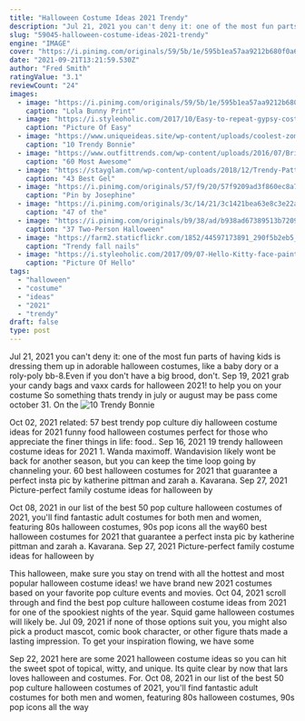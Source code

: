 ```yaml
---
title: "Halloween Costume Ideas 2021 Trendy"
description: "Jul 21, 2021 you can't deny it: one of the most fun parts of having kids is dressing them up in adorable halloween costumes, like a baby dory or a roly-poly bb-8.Even if you don't have a big brood, don't"
slug: "59045-halloween-costume-ideas-2021-trendy"
engine: "IMAGE"
cover: "https://i.pinimg.com/originals/59/5b/1e/595b1ea57aa9212b680f0a67374ad3f8.jpg"
date: "2021-09-21T13:21:59.530Z"
author: "Fred Smith"
ratingValue: "3.1"
reviewCount: "24"
images:
  - image: "https://i.pinimg.com/originals/59/5b/1e/595b1ea57aa9212b680f0a67374ad3f8.jpg"
    caption: "Lola Bunny Print"
  - image: "https://i.styleoholic.com/2017/10/Easy-to-repeat-gypsy-costume-idea.jpg"
    caption: "Picture Of Easy"
  - image: "https://www.uniqueideas.site/wp-content/uploads/coolest-zombie-bonnie-and-clyde-couple-costume-costumes-halloween.jpg"
    caption: "10 Trendy Bonnie"
  - image: "https://www.outfittrends.com/wp-content/uploads/2016/07/Bride.jpeg"
    caption: "60 Most Awesome"
  - image: "https://stayglam.com/wp-content/uploads/2018/12/Trendy-Patterned-Nails.jpg"
    caption: "43 Best Gel"
  - image: "https://i.pinimg.com/originals/57/f9/20/57f9209ad3f860ec8a7ee88040c876c5.jpg"
    caption: "Pin by Josephine"
  - image: "https://i.pinimg.com/originals/3c/14/21/3c1421bea63e8c3e22ae529720c171dd.png"
    caption: "47 of the"
  - image: "https://i.pinimg.com/originals/b9/38/ad/b938ad67389513b7209eaff1c92ede56.png"
    caption: "37 Two-Person Halloween"
  - image: "https://farm2.staticflickr.com/1852/44597173891_290f5b2eb5_o.jpg"
    caption: "Trendy fall nails"
  - image: "https://i.styleoholic.com/2017/09/07-Hello-Kitty-face-paint-and-some-pink-clothes-will-makeup-a-cool-Halloween-costume.jpg"
    caption: "Picture Of Hello"
tags:
  - "halloween"
  - "costume"
  - "ideas"
  - "2021"
  - "trendy"
draft: false
type: post
---
```


Jul 21, 2021 you can't deny it: one of the most fun parts of having kids is dressing them up in adorable halloween costumes, like a baby dory or a roly-poly bb-8.Even if you don't have a big brood, don't. Sep 19, 2021 grab your candy bags and vaxx cards for halloween 2021! to help you on your costume  So something thats trendy in july or august may be pass come october 31. On the
![10 Trendy Bonnie](https://www.uniqueideas.site/wp-content/uploads/coolest-zombie-bonnie-and-clyde-couple-costume-costumes-halloween.jpg "10 Trendy Bonnie")

Oct 02, 2021 related: 57 best trendy pop culture diy halloween costume ideas for 2021 funny food halloween costumes perfect for those who appreciate the finer things in life: food.. Sep 16, 2021 19 trendy halloween costume ideas for 2021 1. Wanda maximoff. Wandavision likely wont be back for another season, but you can keep the time loop going by channeling your. 60 best halloween costumes for 2021 that guarantee a perfect insta pic by katherine pittman and zarah a. Kavarana. Sep 27, 2021  Picture-perfect family costume ideas for halloween by
<!--inArticleAds-->

<!--galleryOne-->

Oct 08, 2021 in our list of the best 50 pop culture halloween costumes of 2021, you'll find fantastic adult costumes for both men and women, featuring 80s halloween costumes, 90s pop icons all the way60 best halloween costumes for 2021 that guarantee a perfect insta pic by katherine pittman and zarah a. Kavarana. Sep 27, 2021  Picture-perfect family costume ideas for halloween by
<!--inArticleAds-->

<!--galleryTwo-->

This halloween, make sure you stay on trend with all the hottest and most popular halloween costume ideas! we have brand new 2021 costumes based on your favorite pop culture events and movies. Oct 04, 2021 scroll through and find the best pop culture halloween costume ideas from 2021 for one of the spookiest nights of the year.  Squid game halloween costumes will likely be. Jul 09, 2021 if none of those options suit you, you might also pick a product mascot, comic book character, or other figure thats made a lasting impression. To get your inspiration flowing, we have some
<!--galleryThree-->

Sep 22, 2021 here are some 2021 halloween costume ideas so you can hit the sweet spot of topical, witty, and unique. Its quite clear by now that lars loves halloween and costumes. For. Oct 08, 2021 in our list of the best 50 pop culture halloween costumes of 2021, you'll find fantastic adult costumes for both men and women, featuring 80s halloween costumes, 90s pop icons all the way